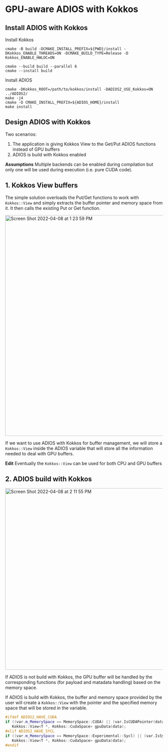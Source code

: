# GPU-aware ADIOS with Kokkos

## Install ADIOS with Kokkos

Install Kokkos
```
cmake -B build -DCMAKE_INSTALL_PREFIX=${PWD}/install -DKokkos_ENABLE_THREADS=ON -DCMAKE_BUILD_TYPE=Release -D Kokkos_ENABLE_HWLOC=ON

cmake --build build --parallel 6
cmake --install build
```

Install ADIOS
```
cmake -DKokkos_ROOT=/path/to/kokkos/install -DADIOS2_USE_Kokkos=ON  ../ADIOS2/
make -j4
cmake -D CMAKE_INSTALL_PREFIX=${ADIOS_HOME}/install
make install
```

## Design ADIOS with Kokkos

Two scenarios:
1. The application is giving Kokkos View to the Get/Put ADIOS functions instead of GPU buffers
2. ADIOS is build with Kokkos enabled

**Assumptions**
Multiple backends can be enabled during compilation but only one will be used during execution (i.e. pure CUDA code).

## 1. Kokkos View buffers

The simple solution overloads the Put/Get functions to work with `Kokkos::View` and simply
extracts the buffer pointer and memory space from it. It then calls the existing Put or Get function.

<img width="705" alt="Screen Shot 2022-04-08 at 1 23 59 PM" src="https://user-images.githubusercontent.com/16229479/162491439-3240d802-8d8f-42fa-a8f1-682fe3558994.png">

If we want to use ADIOS with Kokkos for buffer management, we will store a `Kokkos::View` inside the ADIOS variable that will store all the information needed to deal with GPU buffers.

**Edit** Eventually the `Kokkos::View` can be used for both CPU and GPU buffers

## 2. ADIOS build with Kokkos

<img width="580" alt="Screen Shot 2022-04-08 at 2 11 55 PM" src="https://user-images.githubusercontent.com/16229479/162498266-9ce8e7a1-ad9c-43d5-afc2-39510252bbaf.png">

If ADIOS is not build with Kokkos, the GPU buffer will be handled by the corresponding functions (for payload and matadata handling) based on the memory space.

If ADIOS is build with Kokkos, the buffer and memory space provided by the user will create a `Kokkos::View` with the pointer and the specified memory space that will be stored in the variable.

```c++
#ifdef ADIOS2_HAVE_CUDA
if ((var.m_MemorySpace == MemorySpace::CUDA) || (var.IsCUDAPointer(data)))
   Kokkos::View<T *, Kokkos::CudaSpace> gpuData(data);
#elif ADIOS2_HAVE_SYCL
if ((var.m_MemorySpace == MemorySpace::Experimental::Sycl) || (var.IsSyclPointer(data)))
   Kokkos::View<T *, Kokkos::CudaSpace> gpuData(data);
#endif
```
